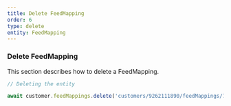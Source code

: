 ```yaml
---
title: Delete FeedMapping
order: 6
type: delete
entity: FeedMapping
---
```


### Delete FeedMapping

This section describes how to delete a FeedMapping.

```javascript
// Deleting the entity

await customer.feedMappings.delete('customers/9262111890/feedMappings/77425432~84739365')
```
